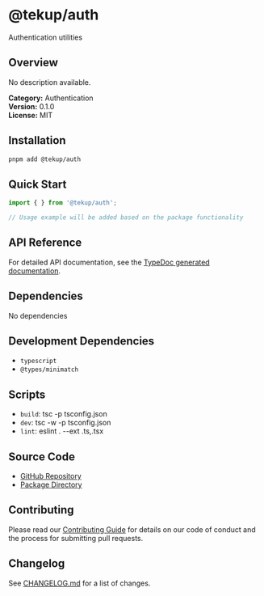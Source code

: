 # @tekup/auth

Authentication utilities

## Overview

No description available.

**Category:** Authentication  
**Version:** 0.1.0  
**License:** MIT

## Installation

```bash
pnpm add @tekup/auth
```

## Quick Start

```typescript
import { } from '@tekup/auth';

// Usage example will be added based on the package functionality
```

## API Reference

For detailed API documentation, see the [TypeDoc generated documentation](/api-docs/auth).

## Dependencies

No dependencies

## Development Dependencies

- `typescript`
- `@types/minimatch`

## Scripts

- `build`: tsc -p tsconfig.json
- `dev`: tsc -w -p tsconfig.json
- `lint`: eslint . --ext .ts,.tsx

## Source Code

- [GitHub Repository](https://github.com/TekUp-org/tekup-org/tree/main/packages/auth)
- [Package Directory](https://github.com/TekUp-org/tekup-org/tree/main/packages/auth/src)

## Contributing

Please read our [Contributing Guide](../development/contributing.md) for details on our code of conduct and the process for submitting pull requests.

## Changelog

See [CHANGELOG.md](https://github.com/TekUp-org/tekup-org/blob/main/packages/auth/CHANGELOG.md) for a list of changes.
